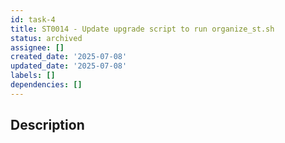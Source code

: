 ```yaml
---
id: task-4
title: ST0014 - Update upgrade script to run organize_st.sh
status: archived
assignee: []
created_date: '2025-07-08'
updated_date: '2025-07-08'
labels: []
dependencies: []
---
```


## Description
